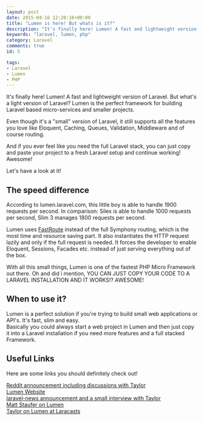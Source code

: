 ```yaml
---
layout: post
date: 2015-04-16 12:20:16+00:00
title: "Lumen is here! But whats is it?"
description: "It's finally here! Lumen! A fast and lightweight version of Laravel."
keywords: "laravel, lumen, php"
category: Laravel
comments: true
id: 5

tags:
- Laravel
- Lumen
- PHP
---
```


It's finally here! Lumen! A fast and lightweight version of Laravel.
But what's a light version of Laravel?
Lumen is the perfect framework for building Laravel based micro-services and smaller projects.

Even though it's a "small" version of Laravel, it still supports all the features you love like Eloquent, Caching, Queues, Validation, Middleware and of course routing.

And if you ever feel like you need the full Laravel stack, you can just copy and paste your project to a fresh Laravel setup and continue working! Awesome!

Let's have a look at it!


## The speed difference

According to lumen.laravel.com, this little boy is able to handle 1900 requests per second.
In comparison: Silex is able to handle 1000 requests per second, Slim 3 manages 1800 requests per second.

Lumen uses [FastRoute](https://github.com/nikic/FastRoute) instead of the full Symphony routing, which is the most time and resource saving part.
It also instantiates the HTTP request lazily and only if the full request is needed.
It forces the developer to enable Eloquent, Sessions, Facades etc. instead of just serving everything out of the box.

With all this small things, Lumen is one of the fastest PHP Micro Framework out there. Oh and did i mention,
YOU CAN JUST COPY YOUR CODE TO A LARAVEL INSTALLATION AND IT WORKS!? AWESOME!


## When to use it?

Lumen is a perfect solution if you're trying to build small web applications or API's.
It's fast, slim and easy.<br />
Basically you could always start a web project in Lumen and then just copy it into a
Laravel installation if you need more features and a full stacked Framework.


## Useful Links
Here are some links you should definitely check out!

[Reddit announcement including discussions with Taylor](http://www.reddit.com/r/PHP/comments/32kajb/lumen_php_microframework_by_laravel/)<br />
[Lumen Website](http://lumen.laravel.com)<br />
[laravel-news announcement and a small interview with Taylor](https://laravel-news.com/2015/04/lumen/)<br />
[Matt Staufer on Lumen](https://mattstauffer.co/blog/introducing-lumen-from-laravel)<br />
[Taylor on Lumen at Laracasts](https://laracasts.com/lessons/introducing-lumen)